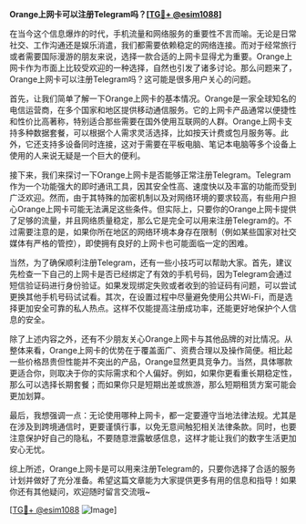 **Orange上网卡可以注册Telegram吗？[[TG💪+ @esim1088](https://t.me/s/esim1088)]**

在当今这个信息爆炸的时代，手机流量和网络服务的重要性不言而喻。无论是日常社交、工作沟通还是娱乐消遣，我们都需要依赖稳定的网络连接。而对于经常旅行或者需要国际漫游的朋友来说，选择一款合适的上网卡显得尤为重要。Orange上网卡作为市面上比较受欢迎的一种选择，自然也引发了诸多讨论。那么问题来了，Orange上网卡可以注册Telegram吗？这可能是很多用户关心的问题。

首先，让我们简单了解一下Orange上网卡的基本情况。Orange是一家全球知名的电信运营商，在多个国家和地区提供移动通信服务。它的上网卡产品通常以便捷性和性价比高著称，特别适合那些需要在国外使用互联网的人群。Orange上网卡支持多种数据套餐，可以根据个人需求灵活选择，比如按天计费或包月服务等。此外，它还支持多设备同时连接，这对于需要在平板电脑、笔记本电脑等多个设备上使用的人来说无疑是一个巨大的便利。

接下来，我们来探讨一下Orange上网卡是否能够正常注册Telegram。Telegram作为一个功能强大的即时通讯工具，因其安全性高、速度快以及丰富的功能而受到广泛欢迎。然而，由于其特殊的加密机制以及对网络环境的要求较高，有些用户担心Orange上网卡可能无法满足这些条件。但实际上，只要你的Orange上网卡提供了足够的流量，并且网络质量稳定，那么它是完全可以用来注册Telegram的。不过需要注意的是，如果你所在地区的网络环境本身存在限制（例如某些国家对社交媒体有严格的管控），即使拥有良好的上网卡也可能面临一定的困难。

当然，为了确保顺利注册Telegram，还有一些小技巧可以帮助大家。首先，建议先检查一下自己的上网卡是否已经绑定了有效的手机号码，因为Telegram会通过短信验证码进行身份验证。如果发现绑定失败或者收到的验证码有问题，可以尝试更换其他手机号码试试看。其次，在设置过程中尽量避免使用公共Wi-Fi，而是选择更加安全可靠的私人热点。这样不仅能提高注册成功率，还能更好地保护个人信息的安全。

除了上述内容之外，还有不少朋友关心Orange上网卡与其他品牌的对比情况。从整体来看，Orange上网卡的优势在于覆盖面广、资费合理以及操作简便。相比起一些价格昂贵但性能并不突出的产品，Orange显然更具竞争力。当然，具体哪款更适合你，则取决于你的实际需求和个人偏好。例如，如果你更看重长期稳定性，那么可以选择长期套餐；而如果你只是短期出差或旅游，那么短期租赁方案可能会更加划算。

最后，我想强调一点：无论使用哪种上网卡，都一定要遵守当地法律法规。尤其是在涉及到跨境通信时，更要谨慎行事，以免无意间触犯相关法律条款。同时，也要注意保护好自己的隐私，不要随意泄露敏感信息，这样才能让我们的数字生活更加安心无忧。

综上所述，Orange上网卡是可以用来注册Telegram的，只要你选择了合适的服务计划并做好了充分准备。希望这篇文章能为大家提供更多有用的信息和指导！如果你还有其他疑问，欢迎随时留言交流哦~

[[TG💪+ @esim1088](https://t.me/s/esim1088) ![Image](https://i.postimg.cc/4NQfJmqS/Snipaste-2025-05-13-00-14-12.png)]